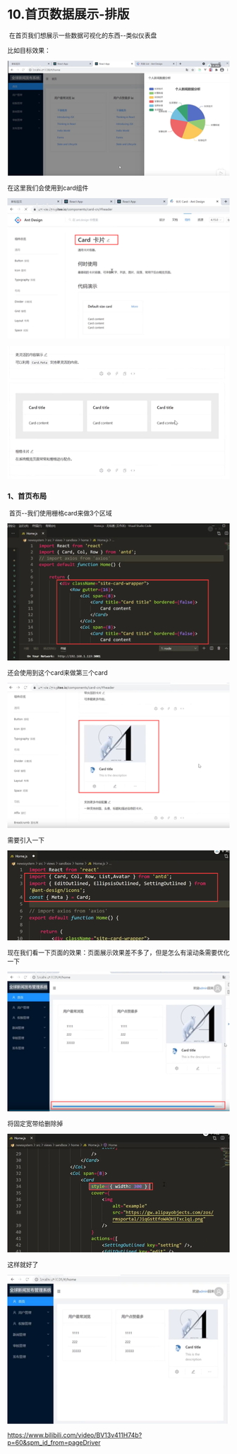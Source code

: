 # 10.首页数据展示-排版



​	在首页我们想展示一些数据可视化的东西--类似仪表盘





比如目标效果：

![1641279408353](../../../../.vuepress/public/images/1641279408353.png)





在这里我们会使用到card组件

![1641281034938](../../../../.vuepress/public/images/1641281034938.png)



![1641281046272](../../../../.vuepress/public/images/1641281046272.png)





### 1、首页布局



​	首页--我们使用栅格card来做3个区域

![1641281175495](../../../../.vuepress/public/images/1641281175495.png)





还会使用到这个card来做第三个card

![1641281661907](../../../../.vuepress/public/images/1641281661907.png)





需要引入一下

![1641281759195](../../../../.vuepress/public/images/1641281759195.png)





现在我们看一下页面的效果：页面展示效果差不多了，但是怎么有滚动条需要优化一下

![1641281821884](../../../../.vuepress/public/images/1641281821884.png)



将固定宽带给删除掉

![1641281938645](../../../../.vuepress/public/images/1641281938645.png)



这样就好了

![1641281962495](../../../../.vuepress/public/images/1641281962495.png)















https://www.bilibili.com/video/BV13v411H74b?p=60&spm_id_from=pageDriver

































































































































